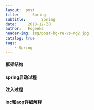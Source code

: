 ```yaml
---
layout:  post
title:		Spring
subtitle:		Spring
date:     2018-12-30
author:   Fogeeks
header-img: img/post-bg-re-vs-ng2.jpg
catalog: true
tags:
    - Spring
---
```



#### 框架结构

#### spring启动过程

#### 注入过程

#### ioc和aop详细解释

